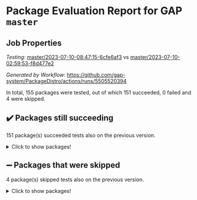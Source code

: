 # Package Evaluation Report for GAP `master`

## Job Properties

*Testing:* [master/2023-07-10-08:47:15-6cfe6af3](https://github.com/gap-system/PackageDistro/blob/data/reports/master/2023-07-10-08:47:15-6cfe6af3) vs [master/2023-07-10-02:59:53-f8d477e2](https://github.com/gap-system/PackageDistro/blob/data/reports/master/2023-07-10-02:59:53-f8d477e2)

*Generated by Workflow:* https://github.com/gap-system/PackageDistro/actions/runs/5505520394

In total, 155 packages were tested, out of which 151 succeeded, 0 failed and 4 were skipped.

## :heavy_check_mark: Packages still succeeding

151 package(s) succeeded tests also on the previous version.
<details><summary>Click to show packages!</summary>

- 4ti2interface 2023.02-04 [(success)](https://github.com/gap-system/PackageDistro/actions/runs/5505520394/jobs/10033325166)
- ace 5.6.2 [(success)](https://github.com/gap-system/PackageDistro/actions/runs/5505520394/jobs/10033325334)
- aclib 1.3.2 [(success)](https://github.com/gap-system/PackageDistro/actions/runs/5505520394/jobs/10033325507)
- agt 0.3.1 [(success)](https://github.com/gap-system/PackageDistro/actions/runs/5505520394/jobs/10033325642)
- alnuth 3.2.1 [(success)](https://github.com/gap-system/PackageDistro/actions/runs/5505520394/jobs/10033325832)
- anupq 3.3.0 [(success)](https://github.com/gap-system/PackageDistro/actions/runs/5505520394/jobs/10033326016)
- atlasrep 2.1.6 [(success)](https://github.com/gap-system/PackageDistro/actions/runs/5505520394/jobs/10033326201)
- autodoc 2023.06.19 [(success)](https://github.com/gap-system/PackageDistro/actions/runs/5505520394/jobs/10033326381)
- automata 1.15 [(success)](https://github.com/gap-system/PackageDistro/actions/runs/5505520394/jobs/10033326587)
- automgrp 1.3.2 [(success)](https://github.com/gap-system/PackageDistro/actions/runs/5505520394/jobs/10033326777)
- autpgrp 1.11 [(success)](https://github.com/gap-system/PackageDistro/actions/runs/5505520394/jobs/10033326984)
- cap 2023.07-03 [(success)](https://github.com/gap-system/PackageDistro/actions/runs/5505520394/jobs/10033327158)
- caratinterface 2.3.5 [(success)](https://github.com/gap-system/PackageDistro/actions/runs/5505520394/jobs/10033327358)
- cddinterface 2022.11.01 [(success)](https://github.com/gap-system/PackageDistro/actions/runs/5505520394/jobs/10033327538)
- circle 1.6.6 [(success)](https://github.com/gap-system/PackageDistro/actions/runs/5505520394/jobs/10033327724)
- classicpres 1.22 [(success)](https://github.com/gap-system/PackageDistro/actions/runs/5505520394/jobs/10033327895)
- cohomolo 1.6.11 [(success)](https://github.com/gap-system/PackageDistro/actions/runs/5505520394/jobs/10033328065)
- congruence 1.2.5 [(success)](https://github.com/gap-system/PackageDistro/actions/runs/5505520394/jobs/10033328226)
- corelg 1.56 [(success)](https://github.com/gap-system/PackageDistro/actions/runs/5505520394/jobs/10033328418)
- crime 1.6 [(success)](https://github.com/gap-system/PackageDistro/actions/runs/5505520394/jobs/10033328615)
- crisp 1.4.6 [(success)](https://github.com/gap-system/PackageDistro/actions/runs/5505520394/jobs/10033328783)
- crypting 0.10.4 [(success)](https://github.com/gap-system/PackageDistro/actions/runs/5505520394/jobs/10033328973)
- cryst 4.1.26 [(success)](https://github.com/gap-system/PackageDistro/actions/runs/5505520394/jobs/10033329141)
- crystcat 1.1.10 [(success)](https://github.com/gap-system/PackageDistro/actions/runs/5505520394/jobs/10033329319)
- ctbllib 1.3.6 [(success)](https://github.com/gap-system/PackageDistro/actions/runs/5505520394/jobs/10033329571)
- cubefree 1.19 [(success)](https://github.com/gap-system/PackageDistro/actions/runs/5505520394/jobs/10033330034)
- curlinterface 2.3.2 [(success)](https://github.com/gap-system/PackageDistro/actions/runs/5505520394/jobs/10033330239)
- cvec 2.8.1 [(success)](https://github.com/gap-system/PackageDistro/actions/runs/5505520394/jobs/10033330394)
- datastructures 0.3.0 [(success)](https://github.com/gap-system/PackageDistro/actions/runs/5505520394/jobs/10033330573)
- deepthought 1.0.6 [(success)](https://github.com/gap-system/PackageDistro/actions/runs/5505520394/jobs/10033330749)
- design 1.8 [(success)](https://github.com/gap-system/PackageDistro/actions/runs/5505520394/jobs/10033330900)
- difsets 2.3.1 [(success)](https://github.com/gap-system/PackageDistro/actions/runs/5505520394/jobs/10033331071)
- digraphs 1.6.2 [(success)](https://github.com/gap-system/PackageDistro/actions/runs/5505520394/jobs/10033331246)
- edim 1.3.7 [(success)](https://github.com/gap-system/PackageDistro/actions/runs/5505520394/jobs/10033331413)
- example 4.3.4 [(success)](https://github.com/gap-system/PackageDistro/actions/runs/5505520394/jobs/10033331608)
- examplesforhomalg 2023.02-04 [(success)](https://github.com/gap-system/PackageDistro/actions/runs/5505520394/jobs/10033331770)
- factint 1.6.3 [(success)](https://github.com/gap-system/PackageDistro/actions/runs/5505520394/jobs/10033331947)
- ferret 1.0.9 [(success)](https://github.com/gap-system/PackageDistro/actions/runs/5505520394/jobs/10033332091)
- fga 1.5.0 [(success)](https://github.com/gap-system/PackageDistro/actions/runs/5505520394/jobs/10033332472)
- fining 1.5.5 [(success)](https://github.com/gap-system/PackageDistro/actions/runs/5505520394/jobs/10033332973)
- float 1.0.3 [(success)](https://github.com/gap-system/PackageDistro/actions/runs/5505520394/jobs/10033333143)
- format 1.4.3 [(success)](https://github.com/gap-system/PackageDistro/actions/runs/5505520394/jobs/10033333323)
- forms 1.2.9 [(success)](https://github.com/gap-system/PackageDistro/actions/runs/5505520394/jobs/10033333466)
- fplsa 1.2.6 [(success)](https://github.com/gap-system/PackageDistro/actions/runs/5505520394/jobs/10033333631)
- fr 2.4.12 [(success)](https://github.com/gap-system/PackageDistro/actions/runs/5505520394/jobs/10033333770)
- francy 2.0.3 [(success)](https://github.com/gap-system/PackageDistro/actions/runs/5505520394/jobs/10033333939)
- fwtree 1.3 [(success)](https://github.com/gap-system/PackageDistro/actions/runs/5505520394/jobs/10033334118)
- gapdoc 1.6.6 [(success)](https://github.com/gap-system/PackageDistro/actions/runs/5505520394/jobs/10033334288)
- gauss 2023.02-04 [(success)](https://github.com/gap-system/PackageDistro/actions/runs/5505520394/jobs/10033334425)
- gaussforhomalg 2023.02-04 [(success)](https://github.com/gap-system/PackageDistro/actions/runs/5505520394/jobs/10033334571)
- gbnp 1.0.5 [(success)](https://github.com/gap-system/PackageDistro/actions/runs/5505520394/jobs/10033334720)
- generalizedmorphismsforcap 2023.03-01 [(success)](https://github.com/gap-system/PackageDistro/actions/runs/5505520394/jobs/10033334882)
- genss 1.6.8 [(success)](https://github.com/gap-system/PackageDistro/actions/runs/5505520394/jobs/10033335030)
- gradedmodules 2023.02-04 [(success)](https://github.com/gap-system/PackageDistro/actions/runs/5505520394/jobs/10033335326)
- gradedringforhomalg 2023.02-04 [(success)](https://github.com/gap-system/PackageDistro/actions/runs/5505520394/jobs/10033335647)
- grape 4.9.0 [(success)](https://github.com/gap-system/PackageDistro/actions/runs/5505520394/jobs/10033335827)
- groupoids 1.73 [(success)](https://github.com/gap-system/PackageDistro/actions/runs/5505520394/jobs/10033335960)
- grpconst 2.6.4 [(success)](https://github.com/gap-system/PackageDistro/actions/runs/5505520394/jobs/10033336085)
- guarana 0.96.3 [(success)](https://github.com/gap-system/PackageDistro/actions/runs/5505520394/jobs/10033336218)
- guava 3.18 [(success)](https://github.com/gap-system/PackageDistro/actions/runs/5505520394/jobs/10033336381)
- hap 1.56 [(success)](https://github.com/gap-system/PackageDistro/actions/runs/5505520394/jobs/10033336552)
- hapcryst 0.1.15 [(success)](https://github.com/gap-system/PackageDistro/actions/runs/5505520394/jobs/10033336766)
- hecke 1.5.3 [(success)](https://github.com/gap-system/PackageDistro/actions/runs/5505520394/jobs/10033336938)
- help 3.5 [(success)](https://github.com/gap-system/PackageDistro/actions/runs/5505520394/jobs/10033337090)
- homalg 2023.02-05 [(success)](https://github.com/gap-system/PackageDistro/actions/runs/5505520394/jobs/10033337242)
- homalgtocas 2023.02-04 [(success)](https://github.com/gap-system/PackageDistro/actions/runs/5505520394/jobs/10033337398)
- idrel 2.45 [(success)](https://github.com/gap-system/PackageDistro/actions/runs/5505520394/jobs/10033337567)
- images 1.3.1 [(success)](https://github.com/gap-system/PackageDistro/actions/runs/5505520394/jobs/10033337743)
- intpic 0.3.0 [(success)](https://github.com/gap-system/PackageDistro/actions/runs/5505520394/jobs/10033337888)
- io 4.8.1 [(success)](https://github.com/gap-system/PackageDistro/actions/runs/5505520394/jobs/10033338065)
- io_forhomalg 2023.02-04 [(success)](https://github.com/gap-system/PackageDistro/actions/runs/5505520394/jobs/10033338231)
- irredsol 1.4.4 [(success)](https://github.com/gap-system/PackageDistro/actions/runs/5505520394/jobs/10033338416)
- json 2.1.1 [(success)](https://github.com/gap-system/PackageDistro/actions/runs/5505520394/jobs/10033338583)
- jupyterkernel 1.5.0 [(success)](https://github.com/gap-system/PackageDistro/actions/runs/5505520394/jobs/10033338749)
- jupyterviz 1.5.6 [(success)](https://github.com/gap-system/PackageDistro/actions/runs/5505520394/jobs/10033338919)
- kan 1.35 [(success)](https://github.com/gap-system/PackageDistro/actions/runs/5505520394/jobs/10033339079)
- kbmag 1.5.11 [(success)](https://github.com/gap-system/PackageDistro/actions/runs/5505520394/jobs/10033339246)
- laguna 3.9.6 [(success)](https://github.com/gap-system/PackageDistro/actions/runs/5505520394/jobs/10033339452)
- liealgdb 2.2.1 [(success)](https://github.com/gap-system/PackageDistro/actions/runs/5505520394/jobs/10033339639)
- liepring 2.8 [(success)](https://github.com/gap-system/PackageDistro/actions/runs/5505520394/jobs/10033339799)
- liering 2.4.2 [(success)](https://github.com/gap-system/PackageDistro/actions/runs/5505520394/jobs/10033339980)
- linearalgebraforcap 2023.06-02 [(success)](https://github.com/gap-system/PackageDistro/actions/runs/5505520394/jobs/10033340145)
- localizeringforhomalg 2023.02-04 [(success)](https://github.com/gap-system/PackageDistro/actions/runs/5505520394/jobs/10033340316)
- loops 3.4.3 [(success)](https://github.com/gap-system/PackageDistro/actions/runs/5505520394/jobs/10033340475)
- lpres 1.0.3 [(success)](https://github.com/gap-system/PackageDistro/actions/runs/5505520394/jobs/10033340670)
- majoranaalgebras 1.5.1 [(success)](https://github.com/gap-system/PackageDistro/actions/runs/5505520394/jobs/10033340834)
- mapclass 1.4.6 [(success)](https://github.com/gap-system/PackageDistro/actions/runs/5505520394/jobs/10033340985)
- matgrp 0.70 [(success)](https://github.com/gap-system/PackageDistro/actions/runs/5505520394/jobs/10033341184)
- matricesforhomalg 2023.02-04 [(success)](https://github.com/gap-system/PackageDistro/actions/runs/5505520394/jobs/10033341338)
- modisom 2.5.4 [(success)](https://github.com/gap-system/PackageDistro/actions/runs/5505520394/jobs/10033341490)
- modulepresentationsforcap 2023.06-02 [(success)](https://github.com/gap-system/PackageDistro/actions/runs/5505520394/jobs/10033341656)
- modules 2023.02-04 [(success)](https://github.com/gap-system/PackageDistro/actions/runs/5505520394/jobs/10033341798)
- monoidalcategories 2023.05-03 [(success)](https://github.com/gap-system/PackageDistro/actions/runs/5505520394/jobs/10033341966)
- nconvex 2022.09-01 [(success)](https://github.com/gap-system/PackageDistro/actions/runs/5505520394/jobs/10033342145)
- nilmat 1.4.2 [(success)](https://github.com/gap-system/PackageDistro/actions/runs/5505520394/jobs/10033342316)
- nock 1.5 [(success)](https://github.com/gap-system/PackageDistro/actions/runs/5505520394/jobs/10033342484)
- normalizinterface 1.3.6 [(success)](https://github.com/gap-system/PackageDistro/actions/runs/5505520394/jobs/10033342656)
- nq 2.5.10 [(success)](https://github.com/gap-system/PackageDistro/actions/runs/5505520394/jobs/10033342863)
- numericalsgps 1.3.1 [(success)](https://github.com/gap-system/PackageDistro/actions/runs/5505520394/jobs/10033343035)
- openmath 11.5.3 [(success)](https://github.com/gap-system/PackageDistro/actions/runs/5505520394/jobs/10033343217)
- orb 4.9.0 [(success)](https://github.com/gap-system/PackageDistro/actions/runs/5505520394/jobs/10033343399)
- packagemanager 1.4.1 [(success)](https://github.com/gap-system/PackageDistro/actions/runs/5505520394/jobs/10033343577)
- patternclass 2.4.3 [(success)](https://github.com/gap-system/PackageDistro/actions/runs/5505520394/jobs/10033343755)
- permut 2.0.4 [(success)](https://github.com/gap-system/PackageDistro/actions/runs/5505520394/jobs/10033343974)
- polenta 1.3.10 [(success)](https://github.com/gap-system/PackageDistro/actions/runs/5505520394/jobs/10033344186)
- polymaking 0.8.6 [(success)](https://github.com/gap-system/PackageDistro/actions/runs/5505520394/jobs/10033344387)
- primgrp 3.4.4 [(success)](https://github.com/gap-system/PackageDistro/actions/runs/5505520394/jobs/10033344582)
- profiling 2.5.4 [(success)](https://github.com/gap-system/PackageDistro/actions/runs/5505520394/jobs/10033344773)
- qpa 1.34 [(success)](https://github.com/gap-system/PackageDistro/actions/runs/5505520394/jobs/10033344941)
- quagroup 1.8.3 [(success)](https://github.com/gap-system/PackageDistro/actions/runs/5505520394/jobs/10033345158)
- radiroot 2.9 [(success)](https://github.com/gap-system/PackageDistro/actions/runs/5505520394/jobs/10033345391)
- rcwa 4.7.1 [(success)](https://github.com/gap-system/PackageDistro/actions/runs/5505520394/jobs/10033345632)
- rds 1.8 [(success)](https://github.com/gap-system/PackageDistro/actions/runs/5505520394/jobs/10033345852)
- recog 1.4.2 [(success)](https://github.com/gap-system/PackageDistro/actions/runs/5505520394/jobs/10033346048)
- repndecomp 1.3.0 [(success)](https://github.com/gap-system/PackageDistro/actions/runs/5505520394/jobs/10033346262)
- repsn 3.1.1 [(success)](https://github.com/gap-system/PackageDistro/actions/runs/5505520394/jobs/10033346475)
- resclasses 4.7.3 [(success)](https://github.com/gap-system/PackageDistro/actions/runs/5505520394/jobs/10033346737)
- ringsforhomalg 2023.02-05 [(success)](https://github.com/gap-system/PackageDistro/actions/runs/5505520394/jobs/10033346943)
- sco 2023.02-04 [(success)](https://github.com/gap-system/PackageDistro/actions/runs/5505520394/jobs/10033347147)
- scscp 2.4.1 [(success)](https://github.com/gap-system/PackageDistro/actions/runs/5505520394/jobs/10033347338)
- semigroups 5.2.1 [(success)](https://github.com/gap-system/PackageDistro/actions/runs/5505520394/jobs/10033347524)
- sglppow 2.3 [(success)](https://github.com/gap-system/PackageDistro/actions/runs/5505520394/jobs/10033347727)
- sgpviz 0.999.5 [(success)](https://github.com/gap-system/PackageDistro/actions/runs/5505520394/jobs/10033347897)
- simpcomp 2.1.14 [(success)](https://github.com/gap-system/PackageDistro/actions/runs/5505520394/jobs/10033348076)
- singular 2023.02.09 [(success)](https://github.com/gap-system/PackageDistro/actions/runs/5505520394/jobs/10033348274)
- sl2reps 1.1 [(success)](https://github.com/gap-system/PackageDistro/actions/runs/5505520394/jobs/10033348512)
- sla 1.5.3 [(success)](https://github.com/gap-system/PackageDistro/actions/runs/5505520394/jobs/10033348879)
- smallgrp 1.5.3 [(success)](https://github.com/gap-system/PackageDistro/actions/runs/5505520394/jobs/10033349316)
- smallsemi 0.6.13 [(success)](https://github.com/gap-system/PackageDistro/actions/runs/5505520394/jobs/10033349514)
- sonata 2.9.6 [(success)](https://github.com/gap-system/PackageDistro/actions/runs/5505520394/jobs/10033349679)
- sophus 1.27 [(success)](https://github.com/gap-system/PackageDistro/actions/runs/5505520394/jobs/10033349846)
- spinsym 1.5.2 [(success)](https://github.com/gap-system/PackageDistro/actions/runs/5505520394/jobs/10033350045)
- standardff 0.9.4 [(success)](https://github.com/gap-system/PackageDistro/actions/runs/5505520394/jobs/10033350249)
- symbcompcc 1.3.2 [(success)](https://github.com/gap-system/PackageDistro/actions/runs/5505520394/jobs/10033350412)
- thelma 1.3 [(success)](https://github.com/gap-system/PackageDistro/actions/runs/5505520394/jobs/10033350556)
- tomlib 1.2.9 [(success)](https://github.com/gap-system/PackageDistro/actions/runs/5505520394/jobs/10033350745)
- toolsforhomalg 2023.05-01 [(success)](https://github.com/gap-system/PackageDistro/actions/runs/5505520394/jobs/10033350889)
- toric 1.9.5 [(success)](https://github.com/gap-system/PackageDistro/actions/runs/5505520394/jobs/10033351034)
- toricvarieties 2022.07.13 [(success)](https://github.com/gap-system/PackageDistro/actions/runs/5505520394/jobs/10033351187)
- transgrp 3.6.4 [(success)](https://github.com/gap-system/PackageDistro/actions/runs/5505520394/jobs/10033351326)
- ugaly 4.1.3 [(success)](https://github.com/gap-system/PackageDistro/actions/runs/5505520394/jobs/10033351503)
- unipot 1.5 [(success)](https://github.com/gap-system/PackageDistro/actions/runs/5505520394/jobs/10033351654)
- unitlib 4.2.0 [(success)](https://github.com/gap-system/PackageDistro/actions/runs/5505520394/jobs/10033351849)
- utils 0.82 [(success)](https://github.com/gap-system/PackageDistro/actions/runs/5505520394/jobs/10033352016)
- uuid 0.7 [(success)](https://github.com/gap-system/PackageDistro/actions/runs/5505520394/jobs/10033352199)
- walrus 0.9991 [(success)](https://github.com/gap-system/PackageDistro/actions/runs/5505520394/jobs/10033352328)
- wedderga 4.10.4 [(success)](https://github.com/gap-system/PackageDistro/actions/runs/5505520394/jobs/10033352477)
- xmod 2.91 [(success)](https://github.com/gap-system/PackageDistro/actions/runs/5505520394/jobs/10033352683)
- xmodalg 1.23 [(success)](https://github.com/gap-system/PackageDistro/actions/runs/5505520394/jobs/10033352867)
- yangbaxter 0.10.3 [(success)](https://github.com/gap-system/PackageDistro/actions/runs/5505520394/jobs/10033353064)
- zeromqinterface 0.14 [(success)](https://github.com/gap-system/PackageDistro/actions/runs/5505520394/jobs/10033353237)
</details>

## :heavy_minus_sign: Packages that were skipped

4 package(s) skipped tests also on the previous version.
<details><summary>Click to show packages!</summary>

- browse 1.8.21 [(skipped)](https://github.com/gap-system/PackageDistro/actions/runs/5505520394/jobs/10032995156)
- itc 1.5.1 [(skipped)](https://github.com/gap-system/PackageDistro/actions/runs/5505520394/jobs/10032995156)
- polycyclic 2.16 [(skipped)](https://github.com/gap-system/PackageDistro/actions/runs/5505520394/jobs/10032995156)
- xgap 4.31 [(skipped)](https://github.com/gap-system/PackageDistro/actions/runs/5505520394/jobs/10032995156)
</details>

